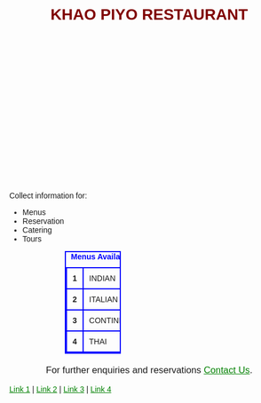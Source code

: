 <!DOCTYPE html>
<html lang="en">
<head>
    <meta charset="UTF-8">
    <meta name="viewport" content="width=device-width, initial-scale=1.0">
    <title>Eat Healthy Live Healthy</title>
    <style>
        body {
            font-family: Arial, sans-serif;
        }
        h1 {
            color: maroon;
            text-align: center; /* Centers the heading */
        }
        h2 img {
            margin-left: 800px; /* Add space between text and image */
            height: 250px; /* Resize the image to be smaller */
            width: auto; /* Maintain aspect ratio */
        }
        table {
            width: 20%;
            border: 2px solid blue;
            border-collapse: collapse;
            margin-left: 100px; /* Adds space to the left of the menu */
        }
        caption {
            color: blue;
            font-weight: bold;
        }
        th, td {
            border: 2px solid blue;
            padding: 10px;
        }
        a:link {
            color: green;
        }
        a:visited {
            color: red;
        }
        a:active {
            color: blue;
        }
        .contact {
            margin-top: 20px;
            text-align: center; /* Centers the text */
            font-size: larger;
        }
    </style>
</head>
<body>
    <h1>
        KHAO PIYO RESTAURANT
    </h1>
    <h2><img src="./imgg.jpg" alt="Restaurant Image"></h2>
    <p>Collect information for:</p>
    <ul>
        <li>Menus</li>
        <li>Reservation</li>
        <li>Catering</li>
        <li>Tours</li>
    </ul>
    <table>
        <caption>Menus Available are</caption>
        <tr>
            <th>1</th>
            <td>INDIAN</td>
        </tr>
        <tr>
            <th>2</th>
            <td>ITALIAN</td>
        </tr>
        <tr>
            <th>3</th>
            <td>CONTINENTAL</td>
        </tr>
        <tr>
            <th>4</th>
            <td>THAI</td>
        </tr>
    </table>
    <div class="contact">
        <p>For further enquiries and reservations <a href="mailto:abc@xyz.com">Contact Us</a>.</p>
    </div>
    <p>
        <a href="one.html">Link 1</a> |
        <a href="two.html">Link 2</a> |
        <a href="three.html">Link 3</a> |
        <a href="four.html">Link 4</a>
    </p>
</body>
</html>
